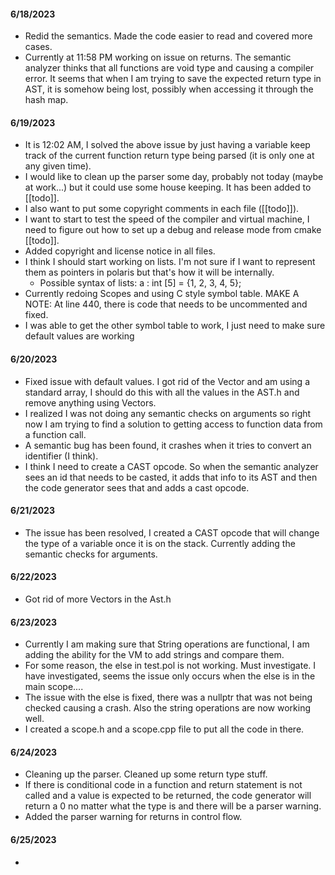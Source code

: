 #### 6/18/2023
- Redid the semantics. Made the code easier to read and covered more cases.
- Currently at 11:58 PM working on issue on returns. The semantic analyzer thinks that all functions are void type and causing a compiler error. It seems that when I am trying to save the expected return type in AST, it is somehow being lost, possibly when accessing it through the hash map. 
#### 6/19/2023
- It is 12:02 AM, I solved the above issue by just having a variable keep track of the current function return type being parsed (it is only one at any given time).
- I would like to clean up the parser some day, probably not today (maybe at work...) but it could use some house keeping. It has been added to [[todo]].
- I also want to put some copyright comments in each file ([[todo]]).
- I want to start to test the speed of the compiler and virtual machine, I need to figure out how to set up a debug and release mode from cmake [[todo]].
- Added copyright and license notice in all files.
- I think I should start working on lists. I'm not sure if I want to represent them as pointers in polaris but that's how it will be internally.
	- Possible syntax of lists: a : int [5] = {1, 2, 3, 4, 5};
- Currently redoing Scopes and using C style symbol table. MAKE A NOTE: At line 440, there is code that needs to be uncommented and fixed. 
- I was able to get the other symbol table to work, I just need to make sure default values are working
#### 6/20/2023
- Fixed issue with default values. I got rid of the Vector and am using a standard array, I should do this with all the values in the AST.h and remove anything using Vectors.
- I realized I was not doing any semantic checks on arguments so right now I am trying to find a solution to getting access to function data from a function call.
- A semantic bug has been found, it crashes when it tries to convert an identifier (I think).
- I think I need to create a CAST opcode. So when the semantic analyzer sees an id that needs to be casted, it adds that info to its AST and then the code generator sees that and adds a cast opcode. 
#### 6/21/2023
- The issue has been resolved, I created a CAST opcode that will change the type of a variable once it is on the stack. Currently adding the semantic checks for arguments.
#### 6/22/2023
- Got rid of more Vectors in the Ast.h
#### 6/23/2023
- Currently I am making sure that String operations are functional, I am adding the ability for the VM to add strings and compare them.
- For some reason, the else in test.pol is not working. Must investigate. I have investigated, seems the issue only occurs when the else is in the main scope....
- The issue with the else is fixed, there was a nullptr that was not being checked causing a crash. Also the string operations are now working well.
- I created a scope.h and a scope.cpp file to put all the code in there.
#### 6/24/2023
- Cleaning up the parser. Cleaned up some return type stuff.
- If there is conditional code in a function and return statement is not called and a value is expected to be returned, the code generator will return a 0 no matter what the type is and there will be a parser warning.
- Added the parser warning for returns in control flow.
#### 6/25/2023
- 
